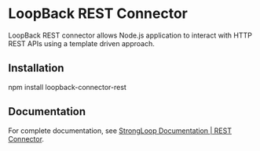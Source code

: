 # LoopBack REST Connector

LoopBack REST connector allows Node.js application to interact with HTTP REST APIs using a template driven approach.

## Installation

npm install loopback-connector-rest

## Documentation

For complete documentation, see [StrongLoop Documentation | REST Connector](http://docs.strongloop.com/display/DOC/REST+connector).
